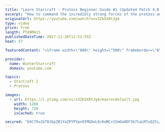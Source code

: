 ```yaml
---
title: "Learn Starcraft - Protoss Beginner Guide #1 (Updated Patch 4.0 FREE TO PLAY)"
excerpt: "How to command the incredibly strong forces of the protoss and cover weaknesses against the other inferior races. Updated for patch 4.0! This guide is not intended for COMPLETELY new players, but those who have played several games/campaign missions and grasp the very basics."
originalUrl: https://youtube.com/watch?v=x3ZkSX0tJg4
type: video
price: Free
length: PT49M41S
publishedDateTime: 2017-11-26T11:51:55Z
heat: 57

featuredContent: "<iframe width=\"800\" height=\"500\" frameborder=\"0\" src=\"https://www.youtube.com/embed/x3ZkSX0tJg4\" allow=\"accelerometer; autoplay; encrypted-media; gyroscope; picture-in-picture\" allowfullscreen></iframe>"

provider:
  name: WinterStarcraft
  domain: youtube.com

topics:
  - StarCraft 2
  - Protoss

images:
  - url: https://i.ytimg.com/vi/x3ZkSX0tJg4/maxresdefault.jpg
    width: 1280
    height: 720
    isCached: true

secured: "D4C79u1bT0JGpZB1YaZPYPYpn9IMGDeL6cKoMCv15mOaHDF3b7taLM7uQ25i/CK4vPS70oFSZl48JU0u+Yfo+KuEDNa7czLgw73DrQv3Z1m4d5U8LVzx0kG/9VVo2oQzq7SUoAmz6ree2dmqs49fj6P84CffRsB0EUMQ4wbOShaxbKD1XWodAvcUtwqIyVjdPedG7Ll/4AXFZryp1x66QPuSGTYUl0JIKR/0irgRXnDmqoIlevIBk0BSU+YleR07+bCei7D9/biSZDCK+dntTsFQod+P+9h79f6dof1MKvA14WcDfmoNKplwp0olkv210uMPOqTDvkCjMlM7Gf2F82kC882QRpNA4v3mSOCiHGDaiyJVF4BR0TQxSJB+6OM6xRsnUOa1f+kC3/49+Sc+moiFBsOIy8W8QwAxykd7M7DJ8ooyiQMrjw87Z/Pi9qk0;jWR/EXamy4sx07/30RqMEg=="
---
```



